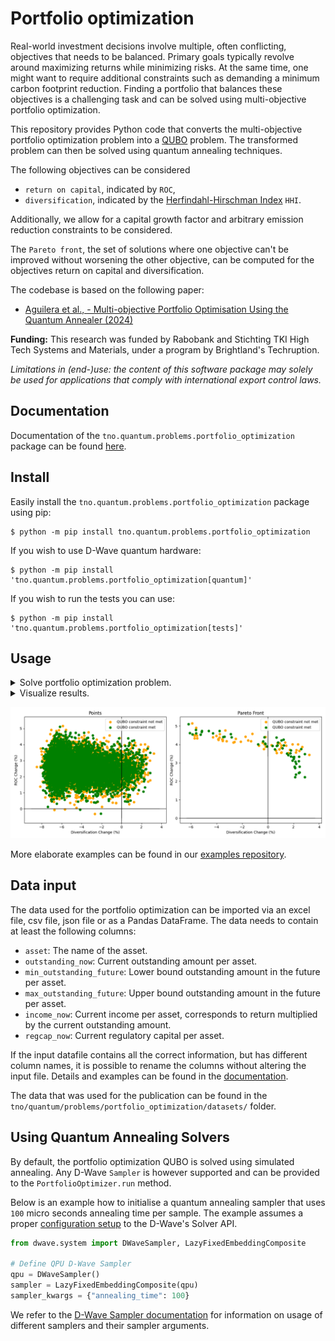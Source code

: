 # Portfolio optimization

Real-world investment decisions involve multiple, often conflicting, objectives that needs to be balanced.
Primary goals typically revolve around maximizing returns while minimizing risks.
At the same time, one might want to require additional constraints such as demanding a minimum carbon footprint reduction. 
Finding a portfolio that balances these objectives is a challenging task and can be solved using multi-objective portfolio optimization. 

This repository provides Python code that converts the multi-objective portfolio optimization problem
into a [QUBO](https://en.wikipedia.org/wiki/Quadratic_unconstrained_binary_optimization) problem. The transformed problem can then be solved using quantum annealing techniques.

The following objectives can be considered

- `return on capital`, indicated by `ROC`,
- `diversification`, indicated by the [Herfindahl-Hirschman Index](https://en.wikipedia.org/wiki/Herfindahl%E2%80%93Hirschman_inde) `HHI`.

Additionally, we allow for a capital growth factor and arbitrary emission reduction constraints to be considered.

The `Pareto front`, the set of solutions where one objective can't be improved without worsening the other objective,
can be computed for the objectives return on capital and diversification. 

The codebase is based on the following paper:

- [Aguilera et al., - Multi-objective Portfolio Optimisation Using the Quantum Annealer (2024)](https://www.mdpi.com/2227-7390/12/9/1291)

**Funding:** This research was funded by Rabobank and Stichting TKI High Tech Systems
and Materials, under a program by Brightland's Techruption.

*Limitations in (end-)use: the content of this software package may solely be used for applications that comply with international export control laws.*

## Documentation

Documentation of the `tno.quantum.problems.portfolio_optimization` package can be found [here](https://tno-quantum.github.io/problems.portfolio_optimization/).

## Install

Easily install the `tno.quantum.problems.portfolio_optimization` package using pip:

```console
$ python -m pip install tno.quantum.problems.portfolio_optimization
```

If you wish to use D-Wave quantum hardware:
```console
$ python -m pip install 'tno.quantum.problems.portfolio_optimization[quantum]'
```

If you wish to run the tests you can use:
```console
$ python -m pip install 'tno.quantum.problems.portfolio_optimization[tests]'
```

## Usage

<details>
  <summary>Solve portfolio optimization problem.</summary>

Here's an example of how the `PortfolioOptimizer` class can be used to define an portfolio optimization problem,
and subsequently, how the Pareto front can be computed using the simulated annealing sampler from D-Wave. 

```python
import numpy as np
from dwave.samplers import SimulatedAnnealingSampler

from tno.quantum.problems.portfolio_optimization import PortfolioOptimizer

# Choose sampler for solving qubo
sampler = SimulatedAnnealingSampler()
sampler_kwargs = {"num_reads": 20, "num_sweeps": 200}

# Set up penalty coefficients for the constraints
lambdas1 = np.logspace(-16, 1, 25, endpoint=False, base=10.0)
lambdas2 = np.logspace(-16, 1, 25, endpoint=False, base=10.0)
lambdas3 = np.array([1])

# Create portfolio optimization problem
portfolio_optimizer = PortfolioOptimizer("benchmark_dataset")
portfolio_optimizer.add_minimize_hhi(weights=lambdas1)
portfolio_optimizer.add_maximize_roc(formulation=1, weights_roc=lambdas2)
portfolio_optimizer.add_emission_constraint(
   weights=lambdas3,
   emission_now="emis_intens_now",
   emission_future="emis_intens_future",
   name="emission"
)

# Solve the portfolio optimization problem
results = portfolio_optimizer.run(sampler, sampler_kwargs)
```
</details>

<details>
  <summary>Visualize results.</summary>

The results can be inspected in more detail by looking at the Pandas results DataFrame
`results.results_df`.

Alternatively, the results can be plotted in a `(Diversification, ROC)`-graph. The
following example first slices the results in data points that do and do not satisfy the
constraints using the method `slice_results`. 

Note that:

- Individual data points can subsequently be plotted using the `plot_points` function.
- The Pareto front can be plotted using the `plot_front` function.

```python
import matplotlib.pyplot as plt

from tno.quantum.problems.portfolio_optimization import plot_front, plot_points

(x1, y1), (x2, y2) = results.slice_results()
fig, (ax1, ax2) = plt.subplots(ncols=2, figsize=(12, 5))

# Plot data points
plot_points(x2, y2, color="orange", label="QUBO constraint not met", ax=ax1)
plot_points(x1, y1, color="green", label="QUBO constraint met", ax=ax1)
ax1.set_title("Points")

# Plot Pareto front
plot_front(x2, y2, color="orange", label="QUBO constraint not met", ax=ax2)
plot_front(x1, y1, color="green", label="QUBO constraint met", ax=ax2)
ax2.set_title("Pareto Front")
fig.tight_layout()
plt.show()
```

</details>

![(Diversification, ROC)-Graph](https://github.com/TNO-Quantum/problems.portfolio_optimization/raw/main/images_for_docs/example.png)


More elaborate examples can be found in our [examples repository](https://github.com/TNO-Quantum/examples ).

Data input
----------

The data used for the portfolio optimization can be imported via an excel file, csv file,
json file or as a Pandas DataFrame.
The data needs to contain at least the following columns:

- `asset`: The name of the asset.
- `outstanding_now`: Current outstanding amount per asset.
- `min_outstanding_future`: Lower bound outstanding amount in the future per asset.
- `max_outstanding_future`: Upper bound outstanding amount in the future per asset.
- `income_now`: Current income per asset, corresponds to return multiplied by the current outstanding amount.
- `regcap_now`: Current regulatory capital per asset.


If the input datafile contains all the correct information, but has different column
names, it is possible to rename the columns without altering the input file.
Details and examples can be found in the [documentation]((https://tno-quantum.github.io/problems.portfolio_optimization/)).

The data that was used for the publication can be found in the `tno/quantum/problems/portfolio_optimization/datasets/` folder.


Using Quantum Annealing Solvers
-------------------------------

By default, the portfolio optimization QUBO is solved using simulated annealing.
Any D-Wave ``Sampler`` is however supported and can be provided to the `PortfolioOptimizer.run` method.
 

Below is an example how to initialise a quantum annealing sampler that uses `100` micro seconds annealing time per sample.
The example assumes a proper [configuration setup](https://docs.ocean.dwavesys.com/en/stable/overview/sapi.html) to the D-Wave's Solver API.

```python
from dwave.system import DWaveSampler, LazyFixedEmbeddingComposite

# Define QPU D-Wave Sampler
qpu = DWaveSampler()
sampler = LazyFixedEmbeddingComposite(qpu)
sampler_kwargs = {"annealing_time": 100}
```

We refer to the [D-Wave Sampler documentation](https://docs.ocean.dwavesys.com/projects/system/en/stable/reference/samplers.html) for information on usage of different samplers and their sampler arguments.
